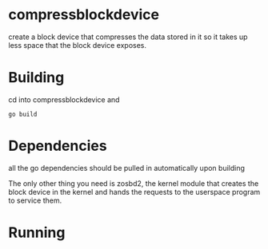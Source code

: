 # compressblockdevice
create a block device that compresses the data stored in it so it takes up less space that the block device exposes.

# Building
cd into compressblockdevice and 

`go build`

# Dependencies
all the go dependencies should be pulled in automatically upon building

The only other thing you need is zosbd2, the kernel module that creates the block device in the kernel and hands 
the requests to the userspace program to service them.


# Running

